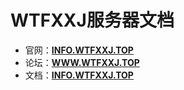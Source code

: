# WTFXXJ服务器文档
- 官网：[**INFO.WTFXXJ.TOP**](https://info.wtfxxj.top/)
- 论坛：[**WWW.WTFXXJ.TOP**](https://www.wtfxxj.top/)
- 文档：[**INFO.WTFXXJ.TOP**](https://docs.wtfxxj.top/)

